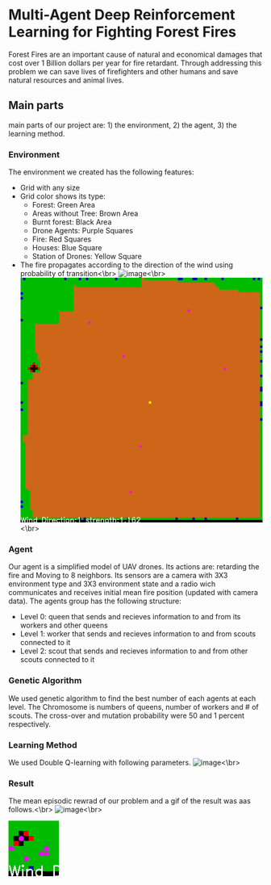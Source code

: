 # Multi-Agent Deep Reinforcement Learning for Fighting Forest Fires
Forest Fires are an important cause of natural and economical damages that cost over 1 Billion dollars per year for fire retardant. Through addressing this problem we can save lives of firefighters and other humans and save natural resources and animal lives.
## Main parts
main parts of our project are: 1) the environment, 2) the agent, 3) the learning method.
### Environment
The environment we created has the following features:
  * Grid with any size 
  * Grid color shows its type:
      * Forest: Green Area
      * Areas without Tree: Brown Area
      * Burnt forest: Black Area
      * Drone Agents: Purple Squares
      * Fire: Red Squares
      * Houses: Blue Square
      * Station of Drones: Yellow Square
  * The fire propagates according to the direction of the wind using probability of transition<\br>
![image](https://user-images.githubusercontent.com/19387425/190756177-5ad193a1-2db5-42fd-947a-e4f0d65df8bd.png)<\br>
![Environemnt](env.gif "Environemnt")<\br>
### Agent
Our agent is a simplified model of UAV drones. Its actions are: retarding the fire and Moving to 8 neighbors. Its sensors are a camera with 3X3 environment type and 3X3 environment state and a radio wich communicates and receives initial mean fire position (updated with camera data).
The agents group has the following structure:
* Level 0: queen that sends and recieves information to and from its workers and other queens
* Level 1: worker that sends and recieves information to and from scouts connected to it
* Level 2: scout that sends and recieves information to and from other scouts connected to it
### Genetic Algorithm
We used genetic algorithm to find the best number of each agents at each level. The Chromosome is numbers of queens, number of workers and # of scouts. The cross-over and mutation probability were 50 and 1 percent respectively.
### Learning Method
We used Double Q-learning with following parameters.
![image](https://user-images.githubusercontent.com/19387425/190783867-960cd089-bb19-4a4d-b4ee-40e8c0c3a35c.png)<\br>
### Result
The mean episodic rewrad of our problem and a gif of the result was aas follows.<\br>
![image](https://user-images.githubusercontent.com/19387425/190788674-0eaa2df8-f12c-42e4-b6c0-48d902a82441.png)<\br>

![Run](run.gif "Run")
